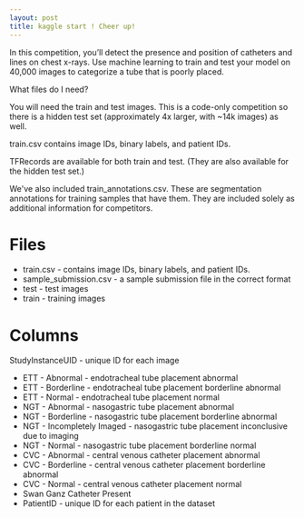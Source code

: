 ```yaml
---
layout: post
title: kaggle start ! Cheer up!
---
```

In this competition, you’ll detect the presence and position of catheters and lines on chest x-rays. Use machine learning to train and test your model on 40,000 images to categorize a tube that is poorly placed.

What files do I need?

You will need the train and test images. This is a code-only competition so there is a hidden test set (approximately 4x larger, with ~14k images) as well.

train.csv contains image IDs, binary labels, and patient IDs.

TFRecords are available for both train and test. (They are also available for the hidden test set.)

We've also included train_annotations.csv. These are segmentation annotations for training samples that have them. They are included solely as additional information for competitors.

# Files

* train.csv - contains image IDs, binary labels, and patient IDs.
* sample_submission.csv - a sample submission file in the correct format
* test - test images
* train - training images

# Columns

StudyInstanceUID - unique ID for each image
* ETT - Abnormal - endotracheal tube placement abnormal
* ETT - Borderline - endotracheal tube placement borderline abnormal
* ETT - Normal - endotracheal tube placement normal
* NGT - Abnormal - nasogastric tube placement abnormal
* NGT - Borderline - nasogastric tube placement borderline abnormal
* NGT - Incompletely Imaged - nasogastric tube placement inconclusive due to imaging
* NGT - Normal - nasogastric tube placement borderline normal
* CVC - Abnormal - central venous catheter placement abnormal
* CVC - Borderline - central venous catheter placement borderline abnormal
* CVC - Normal - central venous catheter placement normal
* Swan Ganz Catheter Present
* PatientID - unique ID for each patient in the dataset
